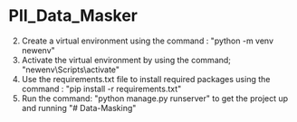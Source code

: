 # PII_Data_Masker


2. Create a virtual environment using the command : "python -m venv newenv"
3. Activate the virtual environment by using the command; "newenv\Scripts\activate"
4. Use the requirements.txt file to install required packages using the command : "pip install -r requirements.txt"
5. Run the command: "python manage.py runserver" to get the project up and running
"# Data-Masking" 
